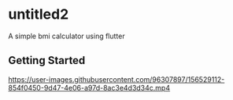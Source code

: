 # untitled2

A simple bmi calculator using flutter

## Getting Started


https://user-images.githubusercontent.com/96307897/156529112-854f0450-9d47-4e06-a97d-8ac3e4d3d34c.mp4

